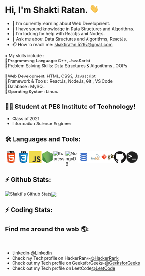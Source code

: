 <h1>Hi, I'm Shakti Ratan. <img src="https://raw.githubusercontent.com/ABSphreak/ABSphreak/master/gifs/Hi.gif" width="30px" style="max-width:100%;"></h1>

<!--
**sat5297/sat5297** is a ✨ _special_ ✨ repository because its `README.md` (this file) appears on your GitHub profile.
-->

- 🔭 I’m currently learning about Web Development.
- 🌱 I have sound knowledge in Data Structures and Algorithms.
- 🤔 I’m looking for help with Reactjs and Nodejs.
- 💬 Ask me about  Data Structures and Algorithms, ReactJs.
- 📫 How to reach me: shaktiratan.5297@gmail.com
<!-- - 👯 I’m looking to collaborate on open source projects. -->
▪️ My skills include :<br>
🔹️Programming Language: C++, JavaScript <br>
🔹️Problem Solving Skills: Data Structures & Algorithms , OOPs<br>  
🔹️Web Development: HTML, CSS3, Javascript <br>
🔹️Framework & Tools : ReactJs, NodeJs, Git , VS Code<br>
🔹️Database : MySQL<br>
🔹️Operating System: Linux.<br>

## :man_student: Student at PES Institute of Technology!

- Class of 2021
- Information Science Engineer

## :hammer_and_wrench: Languages and Tools:

<img align="left" alt="HTML5" width="40px" src="https://raw.githubusercontent.com/github/explore/80688e429a7d4ef2fca1e82350fe8e3517d3494d/topics/html/html.png" />
<img align="left" alt="CSS3" width="40px" src="https://raw.githubusercontent.com/github/explore/80688e429a7d4ef2fca1e82350fe8e3517d3494d/topics/css/css.png" />
<img align="left" alt="JavaScript" width="40px" src="https://raw.githubusercontent.com/github/explore/80688e429a7d4ef2fca1e82350fe8e3517d3494d/topics/javascript/javascript.png" />
<img align="left" alt="Node.js" width="40px" src="https://raw.githubusercontent.com/github/explore/80688e429a7d4ef2fca1e82350fe8e3517d3494d/topics/nodejs/nodejs.png" />
<img align="left" alt="Express" width="40px" src="https://encrypted-tbn0.gstatic.com/images?q=tbn%3AANd9GcQ7S33Oq2FeRbyBBA6l1q8PwLVa3SzaONO-9Q&usqp=CAU" />
<img align="left" alt="MongoDB" width="40px" src="https://pbs.twimg.com/profile_images/1234528105819189248/b6F1hk_6.jpg" />
<img align="left" alt="SQL" width="40px" src="https://raw.githubusercontent.com/github/explore/80688e429a7d4ef2fca1e82350fe8e3517d3494d/topics/sql/sql.png" /><img align="left" alt="MySQL" width="40px" src="https://raw.githubusercontent.com/github/explore/80688e429a7d4ef2fca1e82350fe8e3517d3494d/topics/mysql/mysql.png" />
<img align="left" alt="Git" width="40px" src="https://raw.githubusercontent.com/github/explore/80688e429a7d4ef2fca1e82350fe8e3517d3494d/topics/git/git.png" />
<img align="left" alt="GitHub" width="40px" src="https://raw.githubusercontent.com/github/explore/78df643247d429f6cc873026c0622819ad797942/topics/github/github.png" />
<img align="left" alt="Terminal" width="40px" src="https://raw.githubusercontent.com/github/explore/80688e429a7d4ef2fca1e82350fe8e3517d3494d/topics/terminal/terminal.png" />


<br />
<br />
<br/>
 
## :zap: Github Stats:
<img align="left" alt="Shakti's Github Stats" src="https://github-readme-stats.vercel.app/api?username=sat5297&theme=tokyonight&show_icons=true" />

**<img align="center" src="https://github-readme-stats.vercel.app/api/top-langs/?username=sat5297&theme=radical&line_height=10&hide_langs_below=1&layout=compact" />**

## :zap: Coding Stats:
 <h2> Find me around the web 🌎: </h2><br>

- Linkedin-<a href="https://www.linkedin.com/in/shakti-r-037b1a163" target="_blank">@LinkedIn</a><br>
- Check my Tech profile on HackerRank-<a href="https://www.hackerrank.com/shaktiratan_5297" target="_blank">@HackerRank</a><br>
- Check out my Tech profile on GeeksforGeeks-<a href="https://auth.geeksforgeeks.org/user/shaktiratan/practice/" target="_blank">@GeeksforGeeks</a><br>
- Check out my Tech profile on LeetCode<a href="https://leetcode.com/user4789b/" target="_blank">@LeetCode</a><br>


